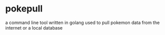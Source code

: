 # pokepull
a command line tool written in golang used to pull pokemon data from the internet or a local database
